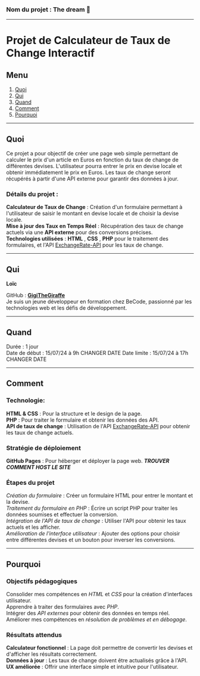 ### Nom du projet : The dream 🍹
  
---  
  
# Projet de Calculateur de Taux de Change Interactif  
  
## Menu  
  
1. [Quoi](#Quoi)  
2. [Qui](#Qui)  
3. [Quand](#Quand)  
4. [Comment](#Comment)  
5. [Pourquoi](#Pourquoi)  
  
---  
  
## Quoi  
  
Ce projet a pour objectif de créer une page web simple permettant de calculer le prix d'un article en Euros en fonction du taux de change de différentes devises. L'utilisateur pourra entrer le prix en devise locale et obtenir immédiatement le prix en Euros. Les taux de change seront récupérés à partir d'une API externe pour garantir des données à jour.  
  
### Détails du projet :  
  
**Calculateur de Taux de Change** : Création d'un formulaire permettant à l'utilisateur de saisir le montant en devise locale et de choisir la devise locale.    
**Mise à jour des Taux en Temps Réel**  : Récupération des taux de change actuels via une **API externe** pour des conversions précises.  
**Technologies utilisées**  : **HTML** , **CSS** , **PHP**  pour le traitement des formulaires, et l'API [ExchangeRate-API](https://app.exchangerate-api.com) pour les taux de change.  

---  
  
## Qui
  
**Loïc**
  
GitHub : [**GigiTheGiraffe**](https://github.com/GigiTheGiraffe)  
Je suis un jeune développeur en formation chez BeCode, passionné par les technologies web et les défis de développement.  

---  
  
## Quand  
  
Durée : 1 jour  
Date de début : 15/07/24 à 9h  CHANGER DATE
Date limite : 15/07/24 à 17h  CHANGER DATE

---  
  
## Comment  
  
### Technologie:  
  
**HTML & CSS** : Pour la structure et le design de la page.  
**PHP** : Pour traiter le formulaire et obtenir les données des API.  
**API de taux de change** : Utilisation de l'API [ExchangeRate-API](https://app.exchangerate-api.com) pour obtenir les taux de change actuels.  
  
### Stratégie de déploiement  
  
**GitHub Pages** : Pour héberger et déployer la page web. ***TROUVER COMMENT HOST LE SITE*** 
  
### Étapes du projet  
  
*Création du formulaire* : Créer un formulaire HTML pour entrer le montant et la devise.  
*Traitement du formulaire en PHP* : Écrire un script PHP pour traiter les données soumises et effectuer la conversion.  
*Intégration de l'API de taux de change* : Utiliser l'API pour obtenir les taux actuels et les afficher.  
*Amélioration de l'interface utilisateur* : Ajouter des options pour choisir entre différentes devises et un bouton pour inverser les conversions.  

---
  
## Pourquoi
  
### Objectifs pédagogiques  
  
Consolider mes compétences en *HTML* et *CSS* pour la création d'interfaces utilisateur.  
Apprendre à traiter des formulaires avec *PHP*.  
Intégrer des *API externes* pour obtenir des données en temps réel.  
Améliorer mes compétences en *résolution de problèmes et en débogage*.  
   
### Résultats attendus    
  
**Calculateur fonctionnel** : La page doit permettre de convertir les devises et d'afficher les résultats correctement.  
**Données à jour** : Les taux de change doivent être actualisés grâce à l'API.  
**UX améliorée** : Offrir une interface simple et intuitive pour l'utilisateur.  
